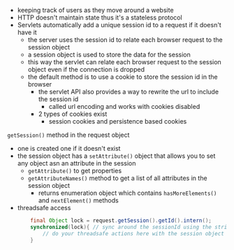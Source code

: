 - keeping track of users as they move around a website
- HTTP doesn't maintain state thus it's a stateless protocol
- Servlets automatically add a unique session id to a request if it doesn't have it
	- the server uses the session id to relate each browser request to the session object
	- a session object is used to store the data for the session
	- this way the servlet can relate each browser request to the session object even if the connection is dropped
	- the default method is to use a cookie to store the session id in the browser
		- the servlet API also provides a way to rewrite the url to include the session id
			- called url encoding and works with cookies disabled
		- 2 types of cookies exist
			- session cookies and persistence based cookies

`getSession()` method in the request object
 - one is created one if it doesn't exist
 - the session object has a `setAttribute()` object that allows you to set any object asn an attribute in the session
	 - `getAttribute()` to get properties
	 - `getAttributeNames()` method to get a list of all attributes in the session object
		 - returns enumeration object which contains `hasMoreElements()` and `nextElement()` methods
 - threadsafe access
   ```java
	   final Object lock = request.getSession().getId().intern();
	   synchronized(lock){ // sync around the sessionId using the string method
		   // do your threadsafe actions here with the session object
	   }
	```